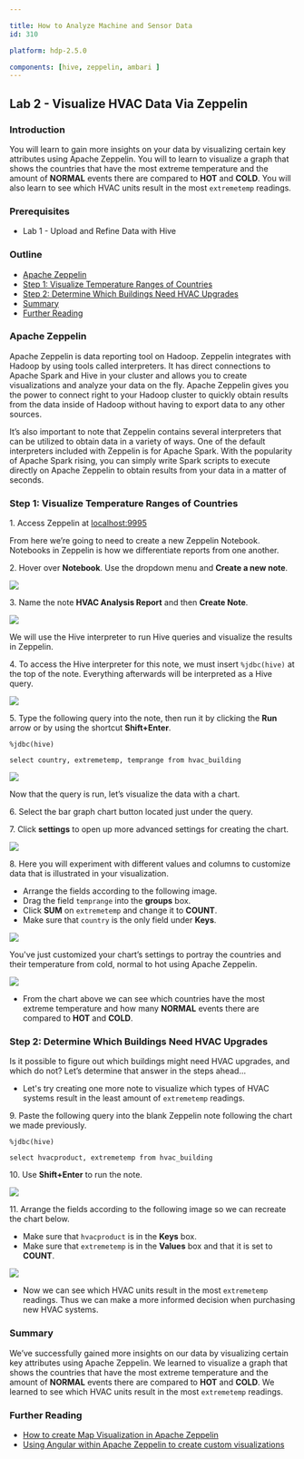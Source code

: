 ```yaml
---

title: How to Analyze Machine and Sensor Data
id: 310

platform: hdp-2.5.0

components: [hive, zeppelin, ambari ]
---
```


## Lab 2 - Visualize HVAC Data Via Zeppelin

### Introduction

You will learn to gain more insights on your data by visualizing certain key attributes using Apache Zeppelin. You will to learn to visualize a graph that shows the countries that have the most extreme temperature and the amount of **NORMAL** events there are compared to **HOT** and **COLD**. You will also learn to see which HVAC units result in the most `extremetemp` readings.

### Prerequisites

- Lab 1 - Upload and Refine Data with Hive

### Outline

- [Apache Zeppelin](#apache-zeppelin-lab2)
- [Step 1: Visualize Temperature Ranges of Countries](#visualize-temp-ranges-countries)
- [Step 2: Determine Which Buildings Need HVAC Upgrades](#dtrm-buildings-hvac-upgrades)
- [Summary](#summary-lab2)
- [Further Reading](#further-reading-lab2)

### Apache Zeppelin <a id="apache-zeppelin-lab2"></a>

Apache Zeppelin is data reporting tool on Hadoop. Zeppelin integrates with Hadoop by using tools called interpreters. It has direct connections to Apache Spark and Hive in your cluster and allows you to create visualizations and analyze your data on the fly.
Apache Zeppelin gives you the power to connect right to your Hadoop cluster to quickly obtain results from the data inside of Hadoop without having to export data to any other sources.

It’s also important to note that Zeppelin contains several interpreters that can be utilized to obtain data in a variety of ways.
One of the default interpreters included with Zeppelin is for Apache Spark. With the popularity of Apache Spark rising, you can simply write Spark scripts to execute directly on Apache Zeppelin to obtain results from your data in a matter of seconds.

### Step 1: Visualize Temperature Ranges of Countries <a id="visualize-temp-ranges-countries"></a>

1\. Access Zeppelin at [localhost:9995](http://localhost:9995/)

From here we’re going to need to create a new Zeppelin Notebook. Notebooks in Zeppelin is how we differentiate reports from one another.

2\. Hover over **Notebook**. Use the dropdown menu and **Create a new note**.

![](assets/lab2-visualize-data-via-zeppelin/zeppelin_dashboard.png)

3\. Name the note **HVAC Analysis Report** and then **Create Note**.

![](assets/lab2-visualize-data-via-zeppelin/create_zeppelin_notebook.png)

We will use the Hive interpreter to run Hive queries and visualize the results in Zeppelin.

4\. To access the Hive interpreter for this note, we must insert `%jdbc(hive)` at the top of the note. Everything afterwards will be interpreted as a Hive query.

![](assets/lab2-visualize-data-via-zeppelin/zeppelin_hvac_analysis_report_notebook.png)

5\. Type the following query into the note, then run it by clicking the **Run** arrow or by using the shortcut **Shift+Enter**.

~~~
%jdbc(hive)

select country, extremetemp, temprange from hvac_building
~~~

![](assets/lab2-visualize-data-via-zeppelin/load_hvac_building_data_zeppelin.png)

Now that the query is run, let’s visualize the data with a chart.

6\. Select the bar graph chart button located just under the query.

7\. Click **settings** to open up more advanced settings for creating the chart.

![](assets/lab2-visualize-data-via-zeppelin/visualize_hvac_buiding_data_bargraph.png)

8\. Here you will experiment with different values and columns to customize data that is illustrated in your visualization.

- Arrange the fields according to the following image.
- Drag the field `temprange` into the **groups** box.
- Click **SUM** on `extremetemp` and change it to **COUNT**.
- Make sure that `country` is the only field under **Keys**.

![](assets/lab2-visualize-data-via-zeppelin/customize_bar_graph_settings_hvac_building_zeppelin.png)

You've just customized your chart’s settings to portray the countries and their temperature from cold, normal to hot using Apache Zeppelin.

![](assets/lab2-visualize-data-via-zeppelin/countries_most_extrm_temp_zeppelin.png)

-	From the chart above we can see which countries have the most extreme temperature and how many **NORMAL** events there are compared to **HOT** and **COLD**.

### Step 2: Determine Which Buildings Need HVAC Upgrades <a id="dtrm-buildings-hvac-upgrades"></a>

Is it possible to figure out which buildings might need HVAC upgrades, and which do not? Let’s determine that answer in the steps ahead...

-	Let's try creating one more note to visualize which types of HVAC systems result in the least amount of `extremetemp` readings.

9\. Paste the following query into the blank Zeppelin note following the chart we made previously.

~~~
%jdbc(hive)

select hvacproduct, extremetemp from hvac_building
~~~

10\. Use **Shift+Enter** to run the note.

![](assets/lab2-visualize-data-via-zeppelin/load_hvacproduct_extrmtemp_hvacblding_data.png)

11\. Arrange the fields according to the following image so we can recreate the chart below.

- Make sure that `hvacproduct` is in the **Keys** box.
- Make sure that `extremetemp` is in the **Values** box and that it is set to **COUNT**.

![](assets/lab2-visualize-data-via-zeppelin/customize_show_mostextrm_readings_hvac.png)

- Now we can see which HVAC units result in the most `extremetemp` readings. Thus we can make a more informed decision when purchasing new HVAC systems.

### Summary <a id="summary-lab2"></a>

We’ve successfully gained more insights on our data by visualizing certain key attributes using Apache Zeppelin. We learned to visualize a graph that shows the countries that have the most extreme temperature and the amount of **NORMAL** events there are compared to **HOT** and **COLD**. We learned to see which HVAC units result in the most `extremetemp` readings.

### Further Reading <a id="further-reading-lab2"></a>
- [How to create Map Visualization in Apache Zeppelin](https://community.hortonworks.com/questions/78430/how-to-create-map-visualization-in-apache-zeppelin.html)
- [Using Angular within Apache Zeppelin to create custom visualizations](https://community.hortonworks.com/articles/75834/using-angular-within-apache-zeppelin-to-create-cus.html)
